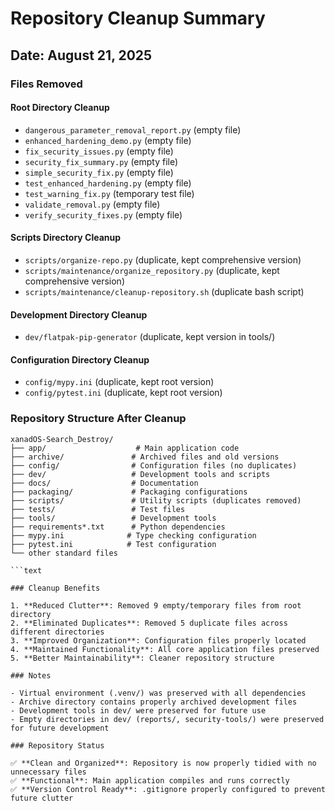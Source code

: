 # Repository Cleanup Summary

## Date: August 21, 2025

### Files Removed

#### Root Directory Cleanup

- `dangerous_parameter_removal_report.py` (empty file)
- `enhanced_hardening_demo.py` (empty file)
- `fix_security_issues.py` (empty file)
- `security_fix_summary.py` (empty file)
- `simple_security_fix.py` (empty file)
- `test_enhanced_hardening.py` (empty file)
- `test_warning_fix.py` (temporary test file)
- `validate_removal.py` (empty file)
- `verify_security_fixes.py` (empty file)

#### Scripts Directory Cleanup

- `scripts/organize-repo.py` (duplicate, kept comprehensive version)
- `scripts/maintenance/organize_repository.py` (duplicate, kept comprehensive version)
- `scripts/maintenance/cleanup-repository.sh` (duplicate bash script)

#### Development Directory Cleanup

- `dev/flatpak-pip-generator` (duplicate, kept version in tools/)

#### Configuration Directory Cleanup

- `config/mypy.ini` (duplicate, kept root version)
- `config/pytest.ini` (duplicate, kept root version)

### Repository Structure After Cleanup

```text
xanadOS-Search_Destroy/
├── app/                    # Main application code
├── archive/               # Archived files and old versions
├── config/                # Configuration files (no duplicates)
├── dev/                   # Development tools and scripts
├── docs/                  # Documentation
├── packaging/             # Packaging configurations
├── scripts/               # Utility scripts (duplicates removed)
├── tests/                 # Test files
├── tools/                 # Development tools
├── requirements*.txt      # Python dependencies
├── mypy.ini              # Type checking configuration
├── pytest.ini            # Test configuration
└── other standard files

```text

### Cleanup Benefits

1. **Reduced Clutter**: Removed 9 empty/temporary files from root directory
2. **Eliminated Duplicates**: Removed 5 duplicate files across different directories
3. **Improved Organization**: Configuration files properly located
4. **Maintained Functionality**: All core application files preserved
5. **Better Maintainability**: Cleaner repository structure

### Notes

- Virtual environment (.venv/) was preserved with all dependencies
- Archive directory contains properly archived development files
- Development tools in dev/ were preserved for future use
- Empty directories in dev/ (reports/, security-tools/) were preserved for future development

### Repository Status

✅ **Clean and Organized**: Repository is now properly tidied with no unnecessary files
✅ **Functional**: Main application compiles and runs correctly
✅ **Version Control Ready**: .gitignore properly configured to prevent future clutter
